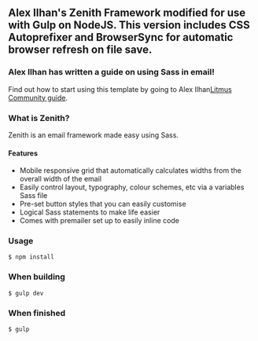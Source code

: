 ## Alex Ilhan's Zenith Framework modified for use with Gulp on NodeJS. This version includes CSS Autoprefixer and BrowserSync for automatic browser refresh on file save.

### Alex Ilhan has written a guide on using Sass in email!

Find out how to start using this template by going to Alex Ilhan[Litmus Community guide](https://litmus.com/community/learning/23-getting-started-with-sass-in-email).

### What is Zenith?

Zenith is an email framework made easy using Sass.

#### Features

* Mobile responsive grid that automatically calculates widths from the overall width of the email
* Easily control layout, typography, colour schemes, etc via a variables Sass file
* Pre-set button styles that you can easily customise
* Logical Sass statements to make life easier
* Comes with premailer set up to easily inline code


### Usage

```
$ npm install
```

### When building

```
$ gulp dev
```
### When finished
```
$ gulp
```


